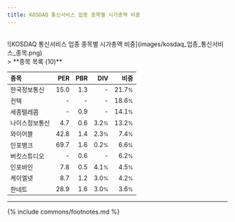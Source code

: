 ```yaml
---
title: KOSDAQ 통신서비스 업종 종목별 시가총액 비중
---
```

<br>
![KOSDAQ 통신서비스 업종 종목별 시가총액 비중](images/kosdaq_업종_통신서비스_종목.png)
<br>
> **종목 목록 (10)**<a id="list"></a>

| **종목** | **PER** | **PBR** | **DIV** | **비중** |
| :------- | ------: | ------: | ------: | -------: |
| 한국정보통신 | 15.0<small></small> | 1.3<small></small> | - | 21.7<small>%</small> |
| 컨텍 | - | - | - | 18.6<small>%</small> |
| 세종텔레콤 | - | 0.9<small></small> | - | 14.1<small>%</small> |
| 나이스정보통신 | 4.7<small></small> | 0.6<small></small> | 3.2<small>%</small> | 13.2<small>%</small> |
| 와이어블 | 42.8<small></small> | 1.4<small></small> | 2.3<small>%</small> | 7.4<small>%</small> |
| 인포뱅크 | 69.7<small></small> | 1.6<small></small> | 0.2<small>%</small> | 6.6<small>%</small> |
| 버킷스튜디오 | - | 0.6<small></small> | - | 6.2<small>%</small> |
| 인포바인 | 7.8<small></small> | 0.5<small></small> | 4.1<small>%</small> | 4.5<small>%</small> |
| 케이엘넷 | 8.7<small></small> | 1.2<small></small> | 3.0<small>%</small> | 4.2<small>%</small> |
| 한네트 | 28.9<small></small> | 1.6<small></small> | 3.0<small>%</small> | 3.6<small>%</small> |

---
{% include commons/footnotes.md %}